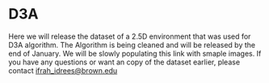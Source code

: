 # D3A
Here we will release the dataset of a 2.5D environment that was used for D3A algorithm. The Algorithm is being cleaned and will be released by the end of January. We will be slowly populating this link with smaple images. If you have any questions or want an copy of the dataset earlier, please contact ifrah_idrees@brown.edu
